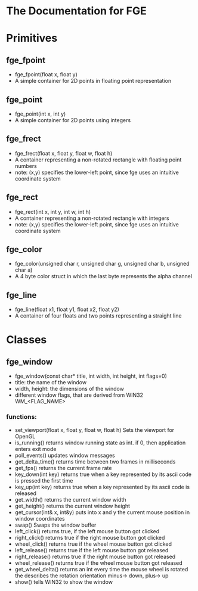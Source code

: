 # The Documentation for FGE
# Primitives 
## fge_fpoint 
* fge_fpoint(float x, float y)
* A simple container for 2D points in floating point representation
## fge_point
* fge_point(int x, int y)
* A simple container for 2D points using integers
## fge_frect 
* fge_frect(float x, float y, float w, float h)
* A container representing a non-rotated rectangle with floating point numbers
* note: (x,y) specifies the lower-left point, since fge uses an intuitive coordinate system
## fge_rect 
* fge_rect(int x, int y, int w, int h)
* A container representing a non-rotated rectangle with integers
* note: (x,y) specifies the lower-left point, since fge uses an intuitive coordinate system
## fge_color 
* fge_color(unsigned char r, unsigned char g, unsigned char b, unsigned char a)
* A 4 byte color struct in which the last byte represents the alpha channel
## fge_line 
* fge_line(float x1, float y1, float x2, float y2)
* A container of four floats and two points representing a straight line
# Classes 
## fge_window 
* fge_window(const char* title, int width, int height, int flags=0)
* title: the name of the window
* width, height: the dimensions of the window
* different window flags, that are derived from WIN32 WM_<FLAG_NAME>
### functions:
* set_viewport(float x, float y, float w, float h) Sets the viewport for OpenGL
* is_running() returns window running state as int.  if 0, then application enters exit mode
* poll_events() updates window messages
* get_delta_time() returns time between two frames in milliseconds
* get_fps() returns the current frame rate
* key_down(int key) returns true when a key represented by its ascii code is pressed the first time
* key_up(int key) returns true when a key represented by its ascii code is released
* get_width() returns the current window width
* get_height() returns the current window height
* get_cursor(int& x, int&y) puts into x and y the current mouse position in window coordinates
* swap() Swaps the window buffer
* left_click() returns true, if the left mouse button got clicked
* right_click() returns true if the right mouse button got clicked
* wheel_click() returns true if the wheel mouse button got clicked
* left_release() returns true if the left mouse button got released
* right_release() returns true if the right mouse button got released
* wheel_release() returns true if the wheel mouse button got released
* get_wheel_delta() returns an int every time the mouse wheel is rotated the describes the rotation orientation minus-> down, plus-> up
* show() tells WIN32 to show the window
